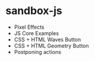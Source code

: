 # sandbox-js

- Pixel Effects
- JS Core Examples
- CSS + HTML Waves Button
- CSS + HTML Geometry Button
- Postponing actions
